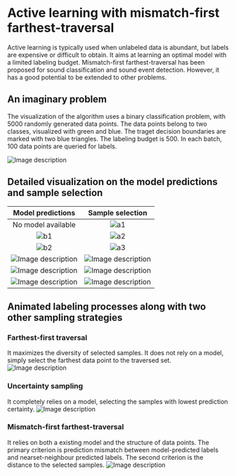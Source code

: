 # Active learning with mismatch-first farthest-traversal
Active learning is typically used when unlabeled data is abundant, but labels are expensive or difficult to obtain. It aims at learning an optimal model with a limited labeling budget. Mismatch-first farthest-traversal has been proposed for sound classification and sound event detection. However, it has a good potential to be extended to other problems.

## An imaginary problem
The visualization of the algorithm uses a binary classification problem, with 5000 randomly generated data points. The data points belong to two classes, visualized with green and blue. The traget decision boundaries are marked with two blue triangles. The labeling budget is 500. In each batch, 100 data points are queried for labels.

![Image description](http://zsy.fi/static/active/MFFT/figure_0.png)


## Detailed visualization on the model predictions and sample selection
Model predictions             |  Sample selection
:-------------------------:|:-------------------------:
No model available|![a1](http://zsy.fi/static/active/MFFT/figure_a1.png)
![b1](http://zsy.fi/static/active/MFFT/figure_b1.png)| ![a2](http://zsy.fi/static/active/MFFT/figure_a2.png)
![b2](http://zsy.fi/static/active/MFFT/figure_b2.png)| ![a3](http://zsy.fi/static/active/MFFT/figure_a3.png)
![Image description](http://zsy.fi/static/active/MFFT/figure_b3.png)| ![Image description](http://zsy.fi/static/active/MFFT/figure_a4.png)
![Image description](http://zsy.fi/static/active/MFFT/figure_b4.png)| ![Image description](http://zsy.fi/static/active/MFFT/figure_a5.png)
![Image description](http://zsy.fi/static/active/MFFT/figure_b5.png)| ![Image description](http://zsy.fi/static/active/MFFT/figure_a6.png)



## Animated labeling processes along with two other sampling strategies

### Farthest-first traversal
It maximizes the diversity of selected samples. It does not rely on a model, simply select the farthest data point to the traversed set.
![Image description](http://zsy.fi/static/active/FF/FF.gif)

### Uncertainty sampling
It completely relies on a model, selecting the samples with lowest prediction certainty.
![Image description](http://zsy.fi/static/active/Uncertainty/uncertainty.gif)


### Mismatch-first farthest-traversal
It relies on both a existing model and the structure of data points. The primary criterion is prediction mismatch between model-predicted labels and nearset-neighbour predicted labels. The second criterion is the distance to the selected samples.
![Image description](http://zsy.fi/static/active/MFFT/MFFT.gif)

